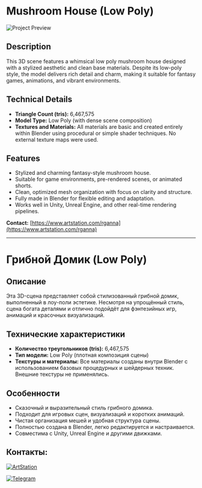 # Mushroom House (Low Poly)

![Project Preview](https://github.com/RgAnna/mushroom-house-lowpoly/blob/main/Render/Blank%204%20Grids%20Collage.png)

## Description

This 3D scene features a whimsical low poly mushroom house designed with a stylized aesthetic and clean base materials. Despite its low-poly style, the model delivers rich detail and charm, making it suitable for fantasy games, animations, and vibrant environments.

## Technical Details

- **Triangle Count (tris):** 6,467,575  
- **Model Type:** Low Poly (with dense scene composition)  
- **Textures and Materials:** All materials are basic and created entirely within Blender using procedural or simple shader techniques. No external texture maps were used.

## Features

- Stylized and charming fantasy-style mushroom house.  
- Suitable for game environments, pre-rendered scenes, or animated shorts.  
- Clean, optimized mesh organization with focus on clarity and structure.  
- Fully made in Blender for flexible editing and adaptation.  
- Works well in Unity, Unreal Engine, and other real-time rendering pipelines.

__Contact:__ [https://www.artstation.com/rganna](https://www.artstation.com/rganna)

---

# Грибной Домик (Low Poly)

## Описание

Эта 3D-сцена представляет собой стилизованный грибной домик, выполненный в лоу-поли эстетике. Несмотря на упрощённый стиль, сцена богата деталями и отлично подойдёт для фэнтезийных игр, анимаций и красочных визуализаций.

## Технические характеристики

- **Количество треугольников (tris):** 6,467,575  
- **Тип модели:** Low Poly (плотная композиция сцены)  
- **Текстуры и материалы:** Все материалы созданы внутри Blender с использованием базовых процедурных и шейдерных техник. Внешние текстуры не применялись.

## Особенности

- Сказочный и выразительный стиль грибного домика.  
- Подходит для игровых сцен, визуализаций и коротких анимаций.  
- Чистая организация мешей и удобная структура сцены.  
- Полностью создана в Blender, легко редактируется и настраивается.  
- Совместима с Unity, Unreal Engine и другими движками.

## Контакты:
[![ArtStation](https://img.shields.io/badge/ArtStation-13AFF0?style=for-the-badge&logo=artstation&logoColor=white)](https://www.artstation.com/rganna)

[![Telegram](https://img.shields.io/badge/Telegram-2CA5E0?style=for-the-badge&logo=telegram&logoColor=white)](https://t.me/RgAnna_Art)

